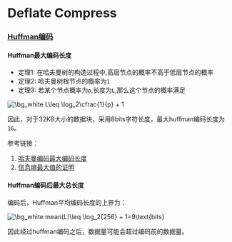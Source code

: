 # Deflate Compress

### [Huffman编码](https://zh.wikipedia.org/wiki/%E9%9C%8D%E5%A4%AB%E6%9B%BC%E7%BC%96%E7%A0%81)

#### Huffman最大编码长度

* 定理1: 在哈夫曼树的构造过程中,高层节点的概率不高于低层节点的概率
* 定理2: 哈夫曼树根节点的概率为`1`
* 定理3: 若某个节点概率为`p`,长度为`L`,那么这个节点的概率满足

<img src="https://latex.codecogs.com/png.image?\dpi{110}&space;\bg_white&space;L\leq&space;\log_2\cfrac{1}{p}&space;&plus;&space;1" title="\bg_white L\leq \log_2\cfrac{1}{p} + 1" />

因此，对于32KB大小的数据块，采用8bits字符长度，最大huffman编码长度为`16`。

参考链接：
1. [哈夫曼编码最大编码长度](https://blog.csdn.net/Mrfive555/article/details/86770192)
2. [信息熵最大值的证明](http://www.math345.com/blog/article/17)

#### Huffman编码后最大总长度

编码后，Huffman平均编码长度的上界为：

<img src="https://latex.codecogs.com/png.image?\dpi{110}&space;\bg_white&space;mean(L)\leq&space;\log_2{256}&space;&plus;&space;1=9\text{bits}" title="\bg_white mean(L)\leq \log_2{256} + 1=9\text{bits}" />

因此经过huffman编码之后，数据量可能会超过编码前的数据量。
